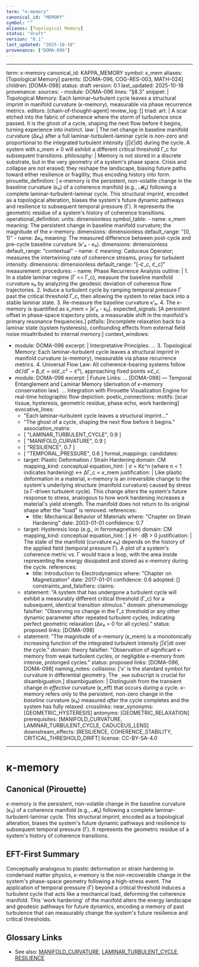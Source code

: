 ```yaml
---
term: "κ-memory"
canonical_id: "MEMORY"
symbol: ""
aliases: [Topological Memory]
status: "draft"
version: "0.1"
last_updated: "2025-10-18"
provenance: ["DOMA-096"]
---
```


---
term: κ-memory
canonical_id: KAPPA_MEMORY
symbol: κ_mem
aliases: [Topological Memory]
parents: [DOMA-096, COG-RES-003, MATH-024]
children: [DOMA-098]
status: draft
version: 0.1
last_updated: 2025-10-18
provenance:
  sources:
    - module: DOMA-096
      lines: "§8.3"
      snippet: |
        Topological Memory: Each laminar–turbulent cycle leaves a structural imprint in manifold curvature (κ-memory), measurable via phase recurrence metrics.
  editors: [chain-of-thought-agent]
  review_log: []
triad:
  art: |
    A scar etched into the fabric of coherence where the storm of turbulence once passed. It is the ghost of a cycle, shaping the next flow before it begins, turning experience into instinct.
  law: |
    The net change in baseline manifold curvature (Δκ₀) after a full laminar-turbulent-laminar cycle is non-zero and proportional to the integrated turbulent intensity (∫|ℭ|dt) during the cycle. A system with κ_mem ≠ 0 will exhibit a different critical threshold Γ_c for subsequent transitions.
  philosophy: |
    Memory is not stored in a discrete substrate, but in the very geometry of a system's phase space. Crisis and collapse are not erased; they reshape the landscape, biasing future paths toward either resilience or fragility, thus encoding history into form.
pirouette_definition: |
  κ-memory is the persistent, non-volatile change in the baseline curvature (κ₀) of a coherence manifold (e.g., 𝓜₃) following a complete laminar-turbulent-laminar cycle. This structural imprint, encoded as a topological alteration, biases the system's future dynamic pathways and resilience to subsequent temporal pressure (Γ). It represents the geometric residue of a system's history of coherence transitions.
operational_definition:
  units: dimensionless
  symbol_table:
    - name: κ_mem
      meaning: The persistent change in baseline manifold curvature; the magnitude of the κ-memory.
      dimensions: dimensionless
      default_range: "[0, 1)"
    - name: Δκ₀
      meaning: The measured difference between post-cycle and pre-cycle baseline curvature (κ'₀ - κ₀).
      dimensions: dimensionless
      default_range: "contextual"
    - name: ℭ
      meaning: Caduceus Operator; measures the intertwining rate of coherence streams, proxy for turbulent intensity.
      dimensions: dimensionless
      default_range: "[-ℭ_c, ℭ_c]"
  measurement:
    procedures:
      - name: Phase Recurrence Analysis
        outline: |
          1. In a stable laminar regime (Γ << Γ_c), measure the baseline manifold curvature κ₀ by analyzing the geodesic deviation of coherence flow trajectories.
          2. Induce a turbulent cycle by ramping temporal pressure Γ past the critical threshold Γ_c, then allowing the system to relax back into a stable laminar state.
          3. Re-measure the baseline curvature κ'₀.
          4. The κ-memory is quantified as κ_mem = |κ'₀ - κ₀|.
        expected_signals: [A persistent offset in phase-space trajectory plots, a measurable shift in the manifold's primary resonance frequencies.]
        pitfalls: [Incomplete relaxation back to a laminar state (system hysteresis), confounding effects from external field noise misattributed to internal memory.]
context_windows:
  - module: DOMA-096
    excerpt: |
      Interpretative Principles: ... 3. Topological Memory: Each laminar–turbulent cycle leaves a structural imprint in manifold curvature (κ-memory), measurable via phase recurrence metrics. 4. Universal Flow Law: All coherence-bearing systems follow dℭ/dΓ = β_ℭ = α(ℭ_c² − ℭ²), approaching fixed points ±ℭ_c.
  - module: DOMA-096
    excerpt: |
      Future Links: ... [DOMA-098] — Temporal Entanglement and Laminar Memory (derivation of κ-memory conservation law). ... Integration with Pirouette Visualization Engine for real-time holographic flow depiction.
poetic_connections:
  motifs: [scar tissue, hysteresis, geometric residue, phase echo, work hardening]
  evocative_lines:
    - "Each laminar–turbulent cycle leaves a structural imprint..."
    - "The ghost of a cycle, shaping the next flow before it begins."
  association_matrix:
    - [ "LAMINAR_TURBULENT_CYCLE", 0.9 ]
    - [ "MANIFOLD_CURVATURE", 0.9 ]
    - [ "RESILIENCE", 0.7 ]
    - [ "TEMPORAL_PRESSURE", 0.6 ]
formal_mappings:
  candidates:
    - target: Plastic Deformation / Strain Hardening
      domain: CM
      mapping_kind: conceptual
      equation_hint: |
        σ = Kε^n  (where n < 1 indicates hardening) ↔ ΔΓ_c ∝ κ_mem
      justification: |
        Like plastic deformation in a material, κ-memory is an irreversible change to the system's underlying structure (manifold curvature) caused by stress (a Γ-driven turbulent cycle). This change alters the system's future response to stress, analogous to how work hardening increases a material's yield strength. The manifold does not return to its original shape after the "load" is removed.
      references:
        - title: Mechanical Behavior of Materials
          where: "Chapter on Strain Hardening"
          date: 2003-01-01
      confidence: 0.7
    - target: Hysteresis loop (e.g., in ferromagnetism)
      domain: CM
      mapping_kind: conceptual
      equation_hint: |
        ∮ H ⋅ dB > 0
      justification: |
        The state of the manifold (curvature κ₀) depends on the history of the applied field (temporal pressure Γ). A plot of a system's coherence metric vs. Γ would trace a loop, with the area inside representing the energy dissipated and stored as κ-memory during the cycle.
      references:
        - title: Introduction to Electrodynamics
          where: "Chapter on Magnetization"
          date: 2017-01-01
      confidence: 0.6
  adopted: []
constraints_and_falsifiers:
  claims:
    - statement: "A system that has undergone a turbulent cycle will exhibit a measurably different critical threshold (Γ_c) for a subsequent, identical transition stimulus."
      domain: phenomenology
      falsifier: "Observing no change in the Γ_c threshold or any other dynamic parameter after repeated turbulent cycles, indicating perfect geometric relaxation (Δκ₀ = 0 for all cycles)."
      status: proposed
      links: [DOMA-098]
    - statement: "The magnitude of κ-memory (κ_mem) is a monotonically increasing function of the integrated turbulent intensity ∫|ℭ|dt over the cycle."
      domain: theory
      falsifier: "Observation of significant κ-memory from weak turbulent cycles, or negligible κ-memory from intense, prolonged cycles."
      status: proposed
      links: [DOMA-096, DOMA-098]
naming_notes:
  collisions: ['κ' is the standard symbol for curvature in differential geometry. The `_mem` subscript is crucial for disambiguation.]
  disambiguation: |
    Distinguish from the transient change in *effective* curvature (κ_eff) that occurs *during* a cycle. κ-memory refers only to the persistent, non-zero change in the *baseline* curvature (κ₀) measured *after* the cycle completes and the system has fully relaxed.
crosslinks:
  near_synonyms: [GEOMETRIC_HYSTERESIS]
  antonyms: [GEOMETRIC_RELAXATION]
  prerequisites: [MANIFOLD_CURVATURE, LAMINAR_TURBULENT_CYCLE, CADUCEUS_LENS]
  downstream_effects: [RESILIENCE, COHERENCE_STABILITY, CRITICAL_THRESHOLD_DRIFT]
license: CC-BY-SA-4.0
---

# κ-memory

## Canonical (Pirouette)
κ-memory is the persistent, non-volatile change in the baseline curvature (κ₀) of a coherence manifold (e.g., 𝓜₃) following a complete laminar-turbulent-laminar cycle. This structural imprint, encoded as a topological alteration, biases the system's future dynamic pathways and resilience to subsequent temporal pressure (Γ). It represents the geometric residue of a system's history of coherence transitions.

## EFT-First Summary
Conceptually analogous to plastic deformation or strain hardening in condensed matter physics, κ-memory is the non-recoverable change in the system's phase-space geometry following a high-stress event. The application of temporal pressure (Γ) beyond a critical threshold induces a turbulent cycle that acts like a mechanical load, deforming the coherence manifold. This 'work hardening' of the manifold alters the energy landscape and geodesic pathways for future dynamics, encoding a memory of past turbulence that can measurably change the system's future resilience and critical thresholds.

## Glossary Links
- See also: [MANIFOLD_CURVATURE](./MANIFOLD_CURVATURE.md), [LAMINAR_TURBULENT_CYCLE](./LAMINAR_TURBULENT_CYCLE.md), [RESILIENCE](./RESILIENCE.md)